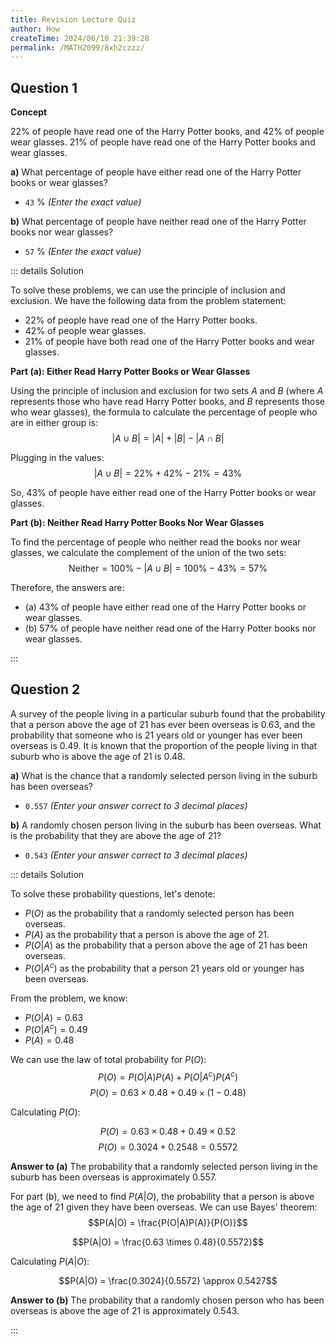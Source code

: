 ```yaml
---
title: Revision Lecture Quiz
author: How
createTime: 2024/06/10 21:39:28
permalink: /MATH2099/8xh2czzz/
---
```


## Question 1

<div class="how_qb">

**Concept**

$22\%$ of people have read one of the Harry Potter books, and $42\%$ of people wear glasses. $21\%$ of people have read one of the Harry Potter books and wear glasses.

**a)** What percentage of people have either read one of the Harry Potter books or wear glasses?

- `43` $\%$ _(Enter the exact value)_

**b)** What percentage of people have neither read one of the Harry Potter books nor wear glasses?

- `57` $\%$ _(Enter the exact value)_

::: details Solution

To solve these problems, we can use the principle of inclusion and exclusion. We have the following data from the problem statement:

- 22% of people have read one of the Harry Potter books.
- 42% of people wear glasses.
- 21% of people have both read one of the Harry Potter books and wear glasses.

**Part (a): Either Read Harry Potter Books or Wear Glasses**

Using the principle of inclusion and exclusion for two sets $A$ and $B$ (where $A$ represents those who have read Harry Potter books, and $B$ represents those who wear glasses), the formula to calculate the percentage of people who are in either group is:
$$|A \cup B| = |A| + |B| - |A \cap B|$$

Plugging in the values:
$$|A \cup B| = 22\% + 42\% - 21\% = 43\%$$

So, 43% of people have either read one of the Harry Potter books or wear glasses.

**Part (b): Neither Read Harry Potter Books Nor Wear Glasses**

To find the percentage of people who neither read the books nor wear glasses, we calculate the complement of the union of the two sets:
$$\text{Neither} = 100\% - |A \cup B| = 100\% - 43\% = 57\%$$

Therefore, the answers are:
- (a) 43% of people have either read one of the Harry Potter books or wear glasses.
- (b) 57% of people have neither read one of the Harry Potter books nor wear glasses.

:::

</div>

## Question 2

<div class="how_qb">

A survey of the people living in a particular suburb found that the probability that a person above the age of 21 has ever been overseas is $0.63$, and the probability that someone who is 21 years old or younger has ever been overseas is $0.49$. It is known that the proportion of the people living in that suburb who is above the age of 21 is $0.48$.

**a)** What is the chance that a randomly selected person living in the suburb has been overseas?

- `0.557` _(Enter your answer correct to 3 decimal places)_

**b)** A randomly chosen person living in the suburb has been overseas. What is the probability that they are above the age of 21?

- `0.543` _(Enter your answer correct to 3 decimal places)_

::: details Solution

To solve these probability questions, let's denote:

- $P(O)$ as the probability that a randomly selected person has been overseas.
- $P(A)$ as the probability that a person is above the age of 21.
- $P(O|A)$ as the probability that a person above the age of 21 has been overseas.
- $P(O|A^c)$ as the probability that a person 21 years old or younger has been overseas.

From the problem, we know:
- $P(O|A) = 0.63$
- $P(O|A^c) = 0.49$
- $P(A) = 0.48$

We can use the law of total probability for $P(O)$:
$$P(O) = P(O|A)P(A) + P(O|A^c)P(A^c)$$
$$P(O) = 0.63 \times 0.48 + 0.49 \times (1 - 0.48)$$

Calculating $P(O)$:

$$P(O) = 0.63 \times 0.48 + 0.49 \times 0.52$$
$$P(O) = 0.3024 + 0.2548 = 0.5572$$

**Answer to (a)**
The probability that a randomly selected person living in the suburb has been overseas is approximately 0.557.

For part (b), we need to find $P(A|O)$, the probability that a person is above the age of 21 given they have been overseas. We can use Bayes' theorem:
$$P(A|O) = \frac{P(O|A)P(A)}{P(O)}$$

$$P(A|O) = \frac{0.63 \times 0.48}{0.5572}$$

Calculating $P(A|O)$:

$$P(A|O) = \frac{0.3024}{0.5572} \approx 0.5427$$

**Answer to (b)**
The probability that a randomly chosen person who has been overseas is above the age of 21 is approximately 0.543.

:::

</div>

